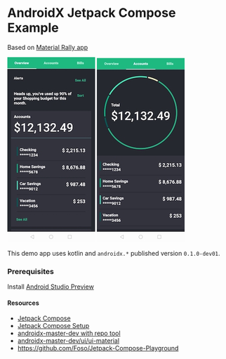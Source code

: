 # AndroidX Jetpack Compose Example

Based on [Material Rally app](https://material.io/design/material-studies/rally.html)

![screenshot1](docs/screenshot1.jpg)
![screenshot2](docs/screenshot2.jpg)

This demo app uses kotlin and `androidx.*` published version `0.1.0-dev01`.

### Prerequisites
Install [Android Studio Preview](https://developer.android.com/studio/preview)

#### Resources
- [Jetpack Compose](https://developer.android.com/jetpack/compose)
- [Jetpack Compose Setup](https://developer.android.com/jetpack/compose/setup)
- [androidx-master-dev with repo tool](https://android.googlesource.com/platform/frameworks/support/+/androidx-master-dev/README.md)
- [androidx-master-dev/ui/ui-material](https://android.googlesource.com/platform/frameworks/support/+/refs/heads/androidx-master-dev/ui/ui-material/integration-tests/)
- https://github.com/Foso/Jetpack-Compose-Playground
